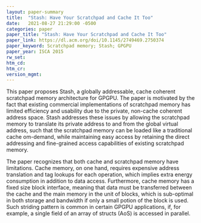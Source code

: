 ```yaml
---
layout: paper-summary
title:  "Stash: Have Your Scratchpad and Cache It Too"
date:   2021-08-27 21:29:00 -0500
categories: paper
paper_title: "Stash: Have Your Scratchpad and Cache It Too"
paper_link: https://dl.acm.org/doi/10.1145/2749469.2750374
paper_keyword: Scratchpad memory; Stash; GPGPU
paper_year: ISCA 2015
rw_set:
htm_cd:
htm_cr:
version_mgmt:
---
```


This paper proposes Stash, a globally addressable, cache coherent scratchpad memory architecture for GPGPU. 
The paper is motivated by the fact that existing commercial implementations of scratchpad memory has limited efficiency
and usability due to the private, non-cache coherent address space. Stash addresses these issues by allowing the
scratchpad memory to translate its private address to and from the global virtual address, such that the scratchpad
memory can be loaded like a traditional cache om-demand, while maintaining easy access by retaining the direct 
addressing and fine-grained access capabilities of existing scratchpad memory.

The paper recognizes that both cache and scratchpad memory have limitations. Cache memory, on one hand, requires 
expensive address translation and tag lookups for each operation, which implies extra energy consumption in addition to
data access. Furthermore, cache memory has a fixed size block interface, meaning that data must be transferred between
the cache and the main memory in the unit of blocks, which is sub-optimal in both storage and bandwidth if only
a small potion of the block is used. Such striding pattern is common in certain GPGPU applications, if, for example, a 
single field of an array of structs (AoS) is accessed in parallel.
